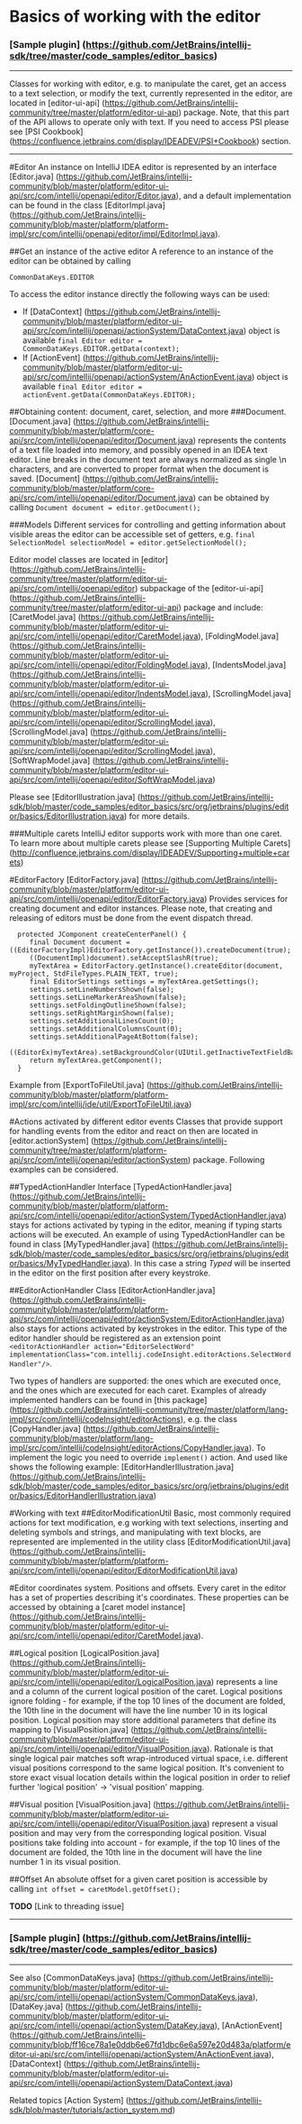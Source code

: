 Basics of working with the editor
===========

### [Sample plugin] (https://github.com/JetBrains/intellij-sdk/tree/master/code_samples/editor_basics)

----------

Classes for working with editor, e.g. to manipulate the caret, get an access to a text selection, or modify the text, currently represented in the editor, are located in
[editor-ui-api] (https://github.com/JetBrains/intellij-community/tree/master/platform/editor-ui-api)
package. Note, that this part of the API allows to operate only with text.
If you need to access PSI please see
[PSI Cookbook] (https://confluence.jetbrains.com/display/IDEADEV/PSI+Cookbook)
section.

-----------

#Editor
An instance on IntelliJ IDEA editor is represented by an interface
[Editor.java] (https://github.com/JetBrains/intellij-community/blob/master/platform/editor-ui-api/src/com/intellij/openapi/editor/Editor.java),
and a default implementation can be found in the class
[EditorImpl.java] (https://github.com/JetBrains/intellij-community/blob/master/platform/platform-impl/src/com/intellij/openapi/editor/impl/EditorImpl.java).

##Get an instance of the active editor
A reference to an instance of the editor can be obtained by calling

    CommonDataKeys.EDITOR

To access the editor instance directly the following ways can be used:

* If [DataContext] (https://github.com/JetBrains/intellij-community/blob/master/platform/editor-ui-api/src/com/intellij/openapi/actionSystem/DataContext.java)
object is available ```final Editor editor = CommonDataKeys.EDITOR.getData(context);```
* If [ActionEvent] (https://github.com/JetBrains/intellij-community/blob/master/platform/editor-ui-api/src/com/intellij/openapi/actionSystem/AnActionEvent.java)
object is available ```final Editor editor = actionEvent.getData(CommonDataKeys.EDITOR);```

##Obtaining content: document, caret, selection, and more
###Document.
[Document.java] (https://github.com/JetBrains/intellij-community/blob/master/platform/core-api/src/com/intellij/openapi/editor/Document.java)
represents the contents of a text file loaded into memory, and possibly opened in an IDEA
text editor. Line breaks in the document text are always normalized as single \n characters,
and are converted to proper format when the document is saved.
[Document] (https://github.com/JetBrains/intellij-community/blob/master/platform/core-api/src/com/intellij/openapi/editor/Document.java)
can be obtained by calling ```Document document = editor.getDocument();```

###Models
Different services for controlling and getting information about visible areas the editor can be accessible set of getters, e.g.
```final SelectionModel selectionModel = editor.getSelectionModel();```

Editor model classes are located in
[editor] (https://github.com/JetBrains/intellij-community/tree/master/platform/editor-ui-api/src/com/intellij/openapi/editor)
subpackage of the
[editor-ui-api] (https://github.com/JetBrains/intellij-community/tree/master/platform/editor-ui-api)
package and include:
[CaretModel.java] (https://github.com/JetBrains/intellij-community/blob/master/platform/editor-ui-api/src/com/intellij/openapi/editor/CaretModel.java),
[FoldingModel.java] (https://github.com/JetBrains/intellij-community/blob/master/platform/editor-ui-api/src/com/intellij/openapi/editor/FoldingModel.java),
[IndentsModel.java] (https://github.com/JetBrains/intellij-community/blob/master/platform/editor-ui-api/src/com/intellij/openapi/editor/IndentsModel.java),
[ScrollingModel.java] (https://github.com/JetBrains/intellij-community/blob/master/platform/editor-ui-api/src/com/intellij/openapi/editor/ScrollingModel.java),
[ScrollingModel.java] (https://github.com/JetBrains/intellij-community/blob/master/platform/editor-ui-api/src/com/intellij/openapi/editor/ScrollingModel.java),
[SoftWrapModel.java] (https://github.com/JetBrains/intellij-community/blob/master/platform/editor-ui-api/src/com/intellij/openapi/editor/SoftWrapModel.java)

Please see
[EditorIllustration.java] (https://github.com/JetBrains/intellij-sdk/blob/master/code_samples/editor_basics/src/org/jetbrains/plugins/editor/basics/EditorIllustration.java)
for more details.

###Multiple carets
IntelliJ editor supports work with more than one caret. To learn more about multiple carets please see
[Supporting Multiple Carets] (http://confluence.jetbrains.com/display/IDEADEV/Supporting+multiple+carets)

#EditorFactory
[EditorFactory.java] (https://github.com/JetBrains/intellij-community/blob/master/platform/editor-ui-api/src/com/intellij/openapi/editor/EditorFactory.java)
Provides services for creating document and editor instances.
Please note, that creating and releasing of editors must be done from the event dispatch thread.

      protected JComponent createCenterPanel() {
         final Document document = ((EditorFactoryImpl)EditorFactory.getInstance()).createDocument(true);
         ((DocumentImpl)document).setAcceptSlashR(true);
         myTextArea = EditorFactory.getInstance().createEditor(document, myProject, StdFileTypes.PLAIN_TEXT, true);
         final EditorSettings settings = myTextArea.getSettings();
         settings.setLineNumbersShown(false);
         settings.setLineMarkerAreaShown(false);
         settings.setFoldingOutlineShown(false);
         settings.setRightMarginShown(false);
         settings.setAdditionalLinesCount(0);
         settings.setAdditionalColumnsCount(0);
         settings.setAdditionalPageAtBottom(false);
         ((EditorEx)myTextArea).setBackgroundColor(UIUtil.getInactiveTextFieldBackgroundColor());
         return myTextArea.getComponent();
      }

Example from
[ExportToFileUtil.java] (https://github.com/JetBrains/intellij-community/blob/master/platform/platform-impl/src/com/intellij/ide/util/ExportToFileUtil.java)

#Actions activated by different editor events
Classes that provide support for handling events from the editor and react on then are located in
[editor.actionSystem] (https://github.com/JetBrains/intellij-community/tree/master/platform/platform-api/src/com/intellij/openapi/editor/actionSystem)
package. Following examples can be considered.

##TypedActionHandler
Interface [TypedActionHandler.java] (https://github.com/JetBrains/intellij-community/blob/master/platform/platform-api/src/com/intellij/openapi/editor/actionSystem/TypedActionHandler.java)
stays for actions activated by typing in the editor, meaning if typing starts actions will be executed.
An example of using TypedActionHandler can be found in class
[MyTypedHandler.java] (https://github.com/JetBrains/intellij-sdk/blob/master/code_samples/editor_basics/src/org/jetbrains/plugins/editor/basics/MyTypedHandler.java).
In this case a string *Typed* will be inserted in the editor on the first position after every keystroke.

##EditorActionHandler
Class
[EditorActionHandler.java] (https://github.com/JetBrains/intellij-community/blob/master/platform/platform-api/src/com/intellij/openapi/editor/actionSystem/EditorActionHandler.java)
also stays for actions activated by keystrokes in the editor.
This type of the editor handler should be registered as an extension point
```<editorActionHandler action="EditorSelectWord" implementationClass="com.intellij.codeInsight.editorActions.SelectWordHandler"/>```.

Two types of handlers are supported: the ones which are executed once, and the ones which are executed for each caret.
Examples of already implemented handlers can be found in
[this package] (https://github.com/JetBrains/intellij-community/tree/master/platform/lang-impl/src/com/intellij/codeInsight/editorActions),
e.g. the class
[CopyHandler.java] (https://github.com/JetBrains/intellij-community/blob/master/platform/lang-impl/src/com/intellij/codeInsight/editorActions/CopyHandler.java).
To implement the logic you need to override ```implement()``` action.
And used like shows the following example:
[EditorHandlerIllustration.java] (https://github.com/JetBrains/intellij-sdk/blob/master/code_samples/editor_basics/src/org/jetbrains/plugins/editor/basics/EditorHandlerIllustration.java)

#Working with text
##EditorModificationUtil
Basic, most commonly required actions for text modification, e.g working with text selections,
inserting and deleting symbols and strings, and manipulating with text blocks, are represented are implemented in the utility class
[EditorModificationUtil.java] (https://github.com/JetBrains/intellij-community/blob/master/platform/platform-api/src/com/intellij/openapi/editor/EditorModificationUtil.java)

#Editor coordinates system. Positions and offsets.
Every caret in the editor has a set of properties describing it's coordinates. These properties can be accessed by obtaining a
[caret model instance] (https://github.com/JetBrains/intellij-community/blob/master/platform/editor-ui-api/src/com/intellij/openapi/editor/CaretModel.java).

##Logical position
[LogicalPosition.java] (https://github.com/JetBrains/intellij-community/blob/master/platform/editor-ui-api/src/com/intellij/openapi/editor/LogicalPosition.java)
represents a line and a column of the current logical position of the caret. Logical positions ignore folding -
for example, if the top 10 lines of the document are folded, the 10th line in the document will have the line number 10 in its logical position.
Logical position may store additional parameters that define its mapping to
[VisualPosition.java] (https://github.com/JetBrains/intellij-community/blob/master/platform/editor-ui-api/src/com/intellij/openapi/editor/VisualPosition.java).
Rationale is that single logical pair matches soft wrap-introduced virtual space, i.e. different visual positions
correspond to the same logical position. It's convenient to store exact visual location details within the logical
position in order to relief further 'logical position' -> 'visual position' mapping.

##Visual position
[VisualPosition.java] (https://github.com/JetBrains/intellij-community/blob/master/platform/editor-ui-api/src/com/intellij/openapi/editor/VisualPosition.java)
represent a visual position and may very from the corresponding logical position.
Visual positions take folding into account - for example, if the top 10 lines of the document are folded, the 10th line in the document will have the line number 1 in its visual position.

##Offset
An absolute offset for a given caret position is accessible by calling
```int offset = caretModel.getOffset();```

**TODO** [Link to threading issue]

-----------

### [Sample plugin] (https://github.com/JetBrains/intellij-sdk/tree/master/code_samples/editor_basics)
-----------

See also
[CommonDataKeys.java] (https://github.com/JetBrains/intellij-community/blob/master/platform/editor-ui-api/src/com/intellij/openapi/actionSystem/CommonDataKeys.java),
[DataKey.java] (https://github.com/JetBrains/intellij-community/blob/master/platform/editor-ui-api/src/com/intellij/openapi/actionSystem/DataKey.java),
[AnActionEvent] (https://github.com/JetBrains/intellij-community/blob/ff16ce78a1e0ddb6e67fd1dbc6e6a597e20d483a/platform/editor-ui-api/src/com/intellij/openapi/actionSystem/AnActionEvent.java),
[DataContext] (https://github.com/JetBrains/intellij-community/blob/master/platform/editor-ui-api/src/com/intellij/openapi/actionSystem/DataContext.java)

Related topics
[Action System] (https://github.com/JetBrains/intellij-sdk/blob/master/tutorials/action_system.md)





